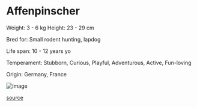 # Affenpinscher

Weight: 3 - 6 kg
Height: 23 - 29 cm

Bred for: Small rodent hunting, lapdog

Life span: 10 - 12 years yo

Temperament: Stubborn, Curious, Playful, Adventurous, Active, Fun-loving

Origin: Germany, France

![image](https://cdn2.thedogapi.com/images/BJa4kxc4X_1280.jpg)

[source](https://api.thedogapi.com/v1/breeds/1)

